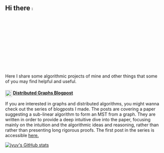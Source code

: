 ## Hi there <img src="https://media.giphy.com/media/hvRJCLFzcasrR4ia7z/giphy.gif" width="5%">

Here I share some algorithmic projects of mine and other things that some of you may find helpful and useful. 
<a href="https://medium.com/@jacobyyuval">
#### Distributed Graphs Blogpost <img align="left" alt="Medium" width="22px" src="https://cdn.icon-icons.com/icons2/2997/PNG/512/medium_logo_icon_187624.png" />
</a>
If you are interested in graphs and distributed algorithms, you might wanna check out the series of blogposts I made. The posts are covering a paper suggesting a sub-linear algorithm to form an MST from a graph. They are written in order to provide a deep intuitive dive into the paper, focusing mainly on the intuition and the algorithmic ideas and reasoning, rather than rather than presenting long rigorous proofs. The first post in the series is accessible <a href="https://medium.com/@jacobyyuval/an-efficient-distributed-mst-intro-7f369d2cc222">here.</a>


[![jyuv's GitHub stats](https://github-readme-stats.vercel.app/api?username=jyuv&hide=stars)](https://github.com/anuraghazra/github-readme-stats)

<!--
**jyuv/jyuv** is a ✨ _special_ ✨ repository because its `README.md` (this file) appears on your GitHub profile.

Here are some ideas to get you started:

- 🔭 I’m currently working on ...
- 🌱 I’m currently learning ...
- 👯 I’m looking to collaborate on ...
- 🤔 I’m looking for help with ...
- 💬 Ask me about ...
- 📫 How to reach me: ...
- 😄 Pronouns: ...
- ⚡ Fun fact: ...
-->
